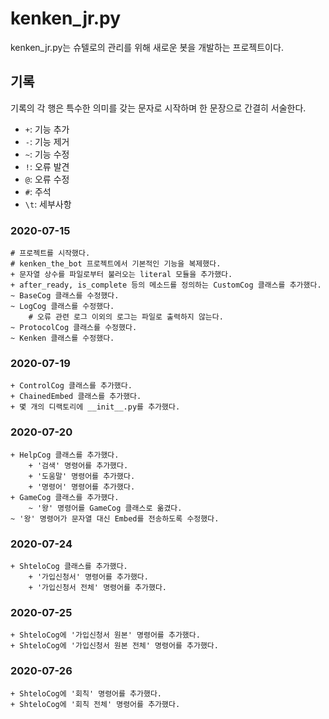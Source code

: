# kenken_jr.py

kenken_jr.py는 슈텔로의 관리를 위해 새로운 봇을 개발하는 프로젝트이다.

## 기록

기록의 각 행은 특수한 의미를 갖는 문자로 시작하며 한 문장으로 간결히 서술한다.

* `+`: 기능 추가
* `-`: 기능 제거
* `~`: 기능 수정
* `!`: 오류 발견
* `@`: 오류 수정
* `#`: 주석
* `\t`: 세부사항

### 2020-07-15

```
# 프로젝트를 시작했다.
# kenken_the_bot 프로젝트에서 기본적인 기능을 복제했다.
+ 문자열 상수를 파일로부터 불러오는 literal 모듈을 추가했다.
+ after_ready, is_complete 등의 메소드를 정의하는 CustomCog 클래스를 추가했다.
~ BaseCog 클래스를 수정했다.
~ LogCog 클래스를 수정했다.
    # 오류 관련 로그 이외의 로그는 파일로 출력하지 않는다.
~ ProtocolCog 클래스를 수정했다.
~ Kenken 클래스를 수정했다.
```

### 2020-07-19

```
+ ControlCog 클래스를 추가했다.
+ ChainedEmbed 클래스를 추가했다.
+ 몇 개의 디랙토리에 __init__.py를 추가했다.
```

### 2020-07-20

```
+ HelpCog 클래스를 추가했다.
    + '검색' 명령어를 추가했다.
    + '도움말' 명령어를 추가했다.
    + '명령어' 명령어를 추가했다.
+ GameCog 클래스를 추가했다.
    ~ '왕' 명령어를 GameCog 클래스로 옮겼다.
~ '왕' 명령어가 문자열 대신 Embed를 전송하도록 수정했다.
```

### 2020-07-24

```
+ ShteloCog 클래스를 추가했다.
    + '가입신청서' 명령어를 추가했다.
    + '가입신청서 전체' 명령어를 추가했다.
```

### 2020-07-25

```
+ ShteloCog에 '가입신청서 원본' 명령어를 추가했다.
+ ShteloCog에 '가입신청서 원본 전체' 명령어를 추가했다.
```

### 2020-07-26

```
+ ShteloCog에 '회칙' 명령어를 추가했다.
+ ShteloCog에 '회칙 전체' 명령어를 추가했다.
```